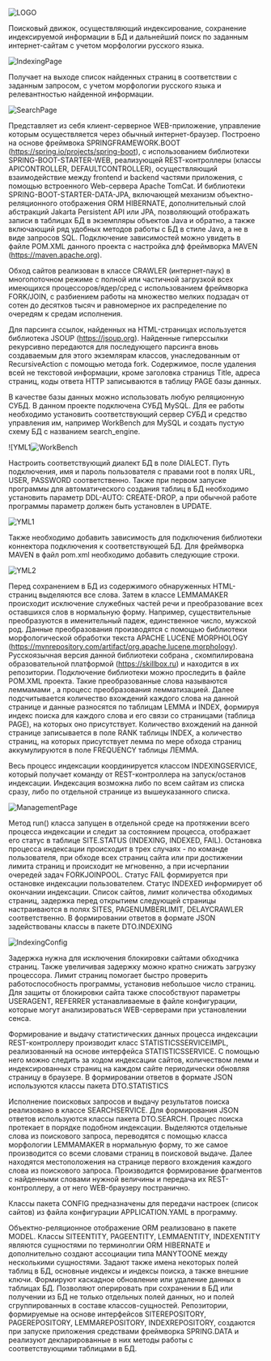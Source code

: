 



![LOGO](https://user-images.githubusercontent.com/122222024/211359036-5e1c49d0-ebca-48c5-a95b-a74f7064678f.png)




Поисковый движок, осуществляющий индексирование, сохранение индексируемой информации в БД и дальнейший поиск по заданным интернет-сайтам с учетом морфологии русского языка.

![IndexingPage](https://user-images.githubusercontent.com/122222024/211211135-960bca9b-03ac-4314-ad99-938928d5e19e.png)

Получает на выходе список найденных страниц в соответствии с заданным запросом, с учетом морфологии русского языка и релевантностью найденной информации.

![SearchPage](https://user-images.githubusercontent.com/122222024/211304586-e95688f0-702b-449c-8837-8aeeffa2bd8a.png)

Представляет из себя клиент-серверное WEB-приложение, управление которым осуществляется через обычный интернет-браузер.
Построено на основе фреймвока SPRINGFRAMEWORK.BOOT (https://spring.io/projects/spring-boot), с использованием библиотеки SPRING-BOOT-STARTER-WEB, реализующей REST-контроллеры (классы APICONTROLLER, DEFAULTCONTROLLER), осуществляющий взаимодействие между frontend и backend частями приложения, с помощью встроенного Web-сервера Apache TomCat. И библиотеки SPRING-BOOT-STARTER-DATA-JPA, включающей механизм объектно-реляционного отображения ORM HIBERNATE, дополнительный слой абстракций Jakarta Persistent API или JPA, позволяющий отображать записи в таблицах БД в экземпляры объектов Java и обратно, а также включающий ряд удобных методов работы с БД в стиле Java, а не в виде запросов SQL. Подключение зависимостей можно увидеть в файле POM.XML данного проекта с настройка длф фреймворка MAVEN (https://maven.apache.org).

Обход сайтов реализован в классе CRAWLER (интернет-паук) в многопоточном режиме c полной или частичной загрузкой всех имеющихся процессоров/ядер/сред с использованием фреймворка FORK/JOIN, с разбиением работы на множество мелких подзадач от сотен до десятков тысяч и равномерное их распределение по очередям к средам исполнения. 

Для парсинга ссылок, найденных на HTML-страницах используется библиотека JSOUP (https://jsoup.org). Найденные гиперссылки рекурсивно передаются для последующего парсинга вновь создаваемым для этого экземлярам классов, унаследованным от RecursiveAction с помощью метода fork. Содержимое, после удаления всей не текстовой информации, кроме заголовка страницs Title, адреса страниц, коды ответа HTTP записываются в таблицу PAGE базы данных. 

В качестве базы данных можно использовать любую реляционную СУБД. В данном проекте подключена СУБД MySQL.  Для ее работы необходимо установить соответствующий сервер СУБД и средство управления им, например WorkBench для MySQL и создать пустую схему БД с названием search_engine.

![YML1![WorkBench](https://user-images.githubusercontent.com/122222024/211324980-f9eb4918-3d29-4b72-811b-2705bb246778.png)

Настроить соответствующий диалект БД в поле DIALECT. Путь подключения, имя и пароль пользователя с правами root в полях URL, USER, PASSWORD соответственно. Также при первом запуске программы для автоматического создания таблиц в БД необходимо установить параметр     DDL-AUTO: CREATE-DROP, а при обычной работе программы параметр должен быть установлен в UPDATE. 

![YML1](https://user-images.githubusercontent.com/122222024/211325389-515dd0d3-d428-45c0-bc0d-d4dce80cdfbf.png)

Также необходимо добавить зависимость для подключения библиотеки коннектора подключения к соответствующей БД. Для фреймворка MAVEN в файл pom.xml необходимо добавить следующие строки.

![YML2](https://user-images.githubusercontent.com/122222024/211324548-ef09316c-2c1d-4918-9a4f-77805a6541cf.png)

Перед сохранением в БД из содержимого обнаруженных HTML-страниц выделяются все слова. Затем в классе LEMMAMAKER происходит исключение служебных частей речи и преобразование всех оставшихся слов в нормальную форму. Например, существительные преобразуются в именительный падеж, единственное число, мужской род. Данные преобразования производятся с помощью библиотеки морфологической обработки текста APACHE LUCENE MORPHOLOGY (https://mvnrepository.com/artifact/org.apache.lucene.morphology). Русскоязычная версия данной библиотеки собрана , скомпилирована образовательной платформой (https://skillbox.ru) и находится в их репозитории. Подключение  библиотеки можно проследить в файле POM.XML проекта. Такие преобразованные слова называются леммамами , а процесс преобразования лемматизацией. Далее подсчитывается количество вхождений каждого слова на данной странице и данные разносятся по таблицам LEMMA и INDEX, формируя индекс поиска для каждого слова и его связи со страницами (таблица PAGE), на которых оно присутствует. Количество вхождений на данной странице записывается в поле RANK таблицы INDEX, а количество страниц, на которых присутствует лемма по мере обхода страниц аккумулируются  в поле FREQUENCY таблицы ЛЕММА.

Весь процесс индексации координируется классом INDEXINGSERVIСE, который получает команду от REST-контроллера на запуск/останов индексации. Индексация возможна либо по всем сайтам из списка сразу, либо по отдельной странице из вышеуказанного списка.

![ManagementPage](https://user-images.githubusercontent.com/122222024/211343066-724a22df-a6cd-47bd-bf2e-5ccc7ed9dc26.png)

Метод run() класса запущен в отдельной среде на протяжении всего процесса индексации и следит за состоянием процесса, отображает его статус в таблице SITE.STATUS (INDEXING, INDEXED, FAIL). Остановка процесса индексации происходит в трех случаях - по команде пользователя, при обходе всех страниц сайта или при достижении лимита страниц и происходит не мгновенно, а при исчерпании очередей задач FORKJOINPOOL. Статус FAIL формируется при остановке индексации пользователем. Статус INDEXED информирует об окончании индексации. Список сайтов, лимит количества обходимых страниц, задержка перед открытием следующей страницы настраиваются в полях SITES, PAGENUMBERLIMIT, DELAYCRAWLER соответственно. В формировании ответов в формате JSON задействованы классы в пакете DTO.INDEXING

![IndexingConfig](https://user-images.githubusercontent.com/122222024/211338969-f0ddc7ba-00a5-4b72-89aa-74152c90a587.png)

Задержка нужна для исключения блокировки сайтами обходчика страниц. Также увеличивая задержку можно кратно снижать загрузку процессора. Лимит страниц помогает быстро проверить работоспособность программы, установив небольшое число страниц. 
Для защиты от блокировки сайта также способствуют параметры USERAGENT, REFERRER устанавливаемые в файле конфигурации, которые могут анализироваться WEB-серверами при установлении сенса.

Формирование и выдачу статистических данных процесса индексации REST-контроллеру производит класс STATISTICSSERVICEIMPL, реализованный на основе интерфейса STATISTICSSERVICE. С помощью него можно следить за ходом индексации сайтов, количеством лемм и индексированных страниц на каждом сайте периодически обновляя страницу в браузере. В формировании ответов в формате JSON используются классы пакета DTO.STATISTICS

Исполнение поисковых запросов и выдачу результатов поиска реализовано в классе SEARCHSERVICE. Для формирования JSON ответов используются классы пакета DTO.SEARCH. Процес поиска протекает в порядке подобном индексации. Выделяются отдельные слова из поискового запроса, переводятся с помощью класса морфологии LEMMAMAKER в нормальную форму, то же самое производится со всеми словами страниц в поисковой выдаче. Далее находятся местоположения на странице первого вхождения каждого слова из поискового запроса. Производится формирование фрагментов с найденными словами нужной величины и передача их REST-контроллеру, а от него WEB-браузеру постранично.

Классы пакета CONFIG предназначены для передачи настроек (список сайтов) из файла конфигурации APPLICATION.YAML в программу.

Объектно-реляционное отображение ORM реализовано в пакете MODEL. Классы SITEENTITY, PAGEENTITY, LEMMAENTITY, INDEXENTITY являются сущностями по терминолгии ORM HIBERNATE и дополнительно создают ассоциации типа MANYTOONE между несколькими сущностями. Задают также имена некоторых полей таблиц в БД, основные индексы и индексы поиска, а также внешние ключи. Формируют каскадное обновление или удаление данных в таблицах БД. Позволяют оперировать при сохранении в БД или получении из БД не только отдельных полей данных, но и полей сгруппированных в составе классов-сущностей. 
Репозитории, формируемые на основе интерфейсов SITEREPOSITORY, PAGEREPOSITORY, LEMMAREPOSITORY, INDEXREPOSITORY, создаются при запуске приложения средствами фреймворка SPRING.DATA и реализуют декларированные в них  методы работы с соответствующими таблицами в БД.

